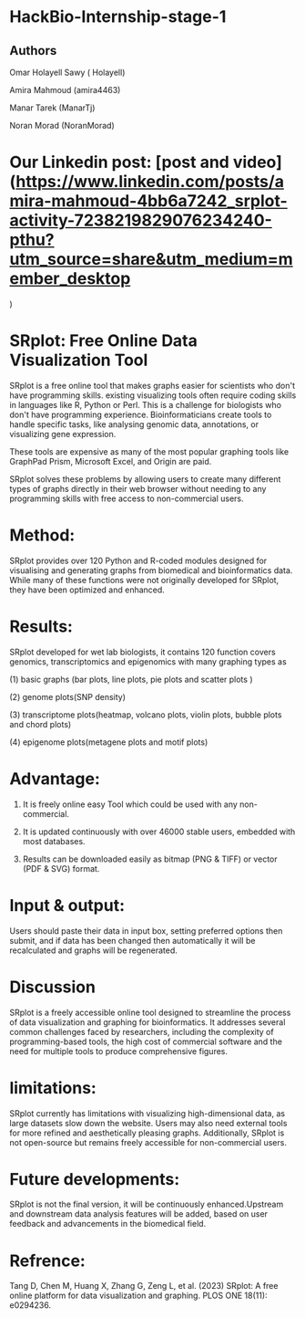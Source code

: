 # HackBio-Internship-stage-1
## Authors
Omar Holayell Sawy ( Holayell)

Amira Mahmoud (amira4463)

Manar Tarek (ManarTj)

Noran Morad (NoranMorad)

# Our Linkedin post: [post and video] (https://www.linkedin.com/posts/amira-mahmoud-4bb6a7242_srplot-activity-7238219829076234240-pthu?utm_source=share&utm_medium=member_desktop
)

# SRplot: Free Online Data Visualization Tool
SRplot is a free online tool that makes graphs easier for scientists who don't have programming skills. existing visualizing tools often require coding skills in languages like R, Python or Perl. This is a challenge for biologists who don't have programming experience. Bioinformaticians create tools to handle specific tasks, like analysing genomic data, annotations, or visualizing gene expression.

These tools are expensive as many of the most popular graphing tools like GraphPad Prism, Microsoft Excel, and Origin are paid.

SRplot solves these problems by allowing users to create many different types of graphs directly in their web browser without needing to any programming skills with free access to non-commercial users.

# Method:
SRplot provides over 120 Python and R-coded modules designed for visualising and generating graphs from biomedical and bioinformatics data. While many of these functions were not originally developed for SRplot, they have been optimized and enhanced.

# Results: 
SRplot developed for wet lab biologists, it contains 120 function covers genomics, transcriptomics and epigenomics with many graphing types as

(1) basic graphs (bar plots, line plots, pie plots and scatter plots )

(2) genome plots(SNP density)

(3) transcriptome plots(heatmap, volcano plots, violin plots, bubble plots and chord plots)

(4) epigenome plots(metagene plots and motif plots)

# Advantage:
1. It is freely online easy Tool which could be used with any non-commercial.

2. It is updated continuously with over 46000 stable users, embedded with most databases.

3. Results can be downloaded easily as bitmap (PNG & TIFF) or vector (PDF & SVG) format.

# Input & output:
Users should paste their data in input box, setting preferred options then submit, and if data has been changed then automatically it will be recalculated and graphs will be regenerated.

# Discussion
SRplot is a freely accessible online tool designed to streamline the process of data visualization and graphing for bioinformatics. It addresses several common challenges faced by researchers, including the complexity of programming-based tools, the high cost of commercial software and the need for multiple tools to produce comprehensive figures.

# limitations:
SRplot currently has limitations with visualizing high-dimensional data, as large datasets slow down the website. Users may also need external tools for more refined and aesthetically pleasing graphs. Additionally, SRplot is not open-source but remains freely accessible for non-commercial users.

# Future developments:
SRplot is not the final version, it will be continuously enhanced.Upstream and downstream data analysis features will be added, based on user feedback and advancements in the biomedical field.

# Refrence:
Tang D, Chen M, Huang X, Zhang G, Zeng L, et al. (2023) SRplot: A free online platform for data visualization and graphing. PLOS ONE 18(11): e0294236.







